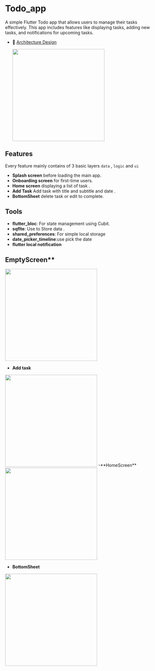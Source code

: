 # Todo_app

A simple Flutter Todo app that allows users to manage their tasks effectively. This app includes features like displaying tasks, adding new tasks, and notifications for upcoming tasks.


- 🎨 [Architecture Design](#architecture-design)

  <img src="https://github.com/user-attachments/assets/d4dae5a6-f120-4f0e-942b-a4c6f2a2b2f8" width="300" />



## Features

Every feature mainly contains of 3 basic layers `data` , `logic` and `ui`

- **Splash screen** before loading the main app.
- **Onboarding screen** for first-time users.
- **Home screen** displaying a list of task .
- **Add Task** Add task with title and subtitle and date .
- **BottomSheet** delete task or edit to complete.



## Tools

- **flutter_bloc**: For state management using Cubit.
- **sqflte**: Use to Store data .
- **shared_preferences**: For simple local storage
- **date_picker_timeline**:use pick the date
- **flutter local notification**

## EmptyScreen**
<img src="https://github.com/user-attachments/assets/19192bbe-a9c1-4ea4-ba5f-67363174e503" width="300" />

- **Add task**
  
<img src="https://github.com/user-attachments/assets/d02e282a-1697-4bf8-ad82-572dbe010602" width="300" />
-**HomeScreen**

<img src="https://github.com/user-attachments/assets/0f89efc8-c091-4453-aca0-af93df94b48c" width="300" />

- **BottomSheet**

<img src="https://github.com/user-attachments/assets/4881dcee-9085-44c2-b0db-e37c67269eab" width="300" />




